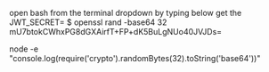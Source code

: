 open bash from the terminal dropdown
by typing below get the JWT_SECRET=
$ openssl rand -base64 32
mU7btokCWhxPG8dGXAirfT+FP+dK5BuLgNUo40JVJDs=

node -e "console.log(require('crypto').randomBytes(32).toString('base64'))"
